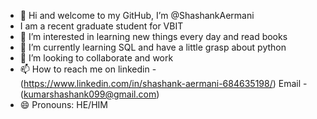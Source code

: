 - 👋 Hi and welcome to my GitHub, I’m @ShashankAermani
-  I am a recent graduate student for VBIT
- 👀 I’m interested in learning new things every day and read books
- 🌱 I’m currently learning SQL and have a little grasp about python
- 💞️ I’m looking to collaborate and work 
- 📫 How to reach me on linkedin - (https://www.linkedin.com/in/shashank-aermani-684635198/)
      Email - (kumarshashank099@gmail.com)  
- 😄 Pronouns: HE/HIM

